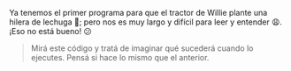 <gs-attire
  attire-url="https://raw.githubusercontent.com/MumukiProject/mumuki-guia-gobstones-procedimientos-kids/master/assets/attires/config.json">
</gs-attire>
<gs-toolbox toolbox-url="https://raw.githubusercontent.com/MumukiProject/mumuki-guia-gobstones-procedimientos-kids/master/assets/toolbox_1553288414373.xml"></gs-toolbox>

Ya tenemos el primer programa para que el tractor de Willie plante una hilera de lechuga :tada:; pero nos es muy largo y difícil para leer y entender :weary:.  ¡Eso no está bueno! :confused:

> Mirá este código y tratá de imaginar qué sucederá cuando lo ejecutes. Pensá si hace lo mismo que el anterior. 
